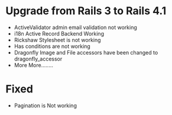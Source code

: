# Upgrade from Rails 3 to Rails 4.1

- ActiveValidator admin email validation not working
- i18n Active Record Backend Working
- Rickshaw Stylesheet is not working
- Has conditions are not working
- Dragonfly Image and File accessors have been changed to dragonfly_accessor
- More More........


# Fixed

- Pagination is Not working

